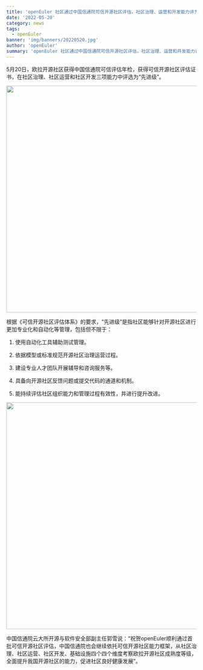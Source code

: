 ```yaml
---
title: 'openEuler 社区通过中国信通院可信开源社区评估，社区治理、运营和开发能力评为“先进级”'
date: '2022-05-20'
category: news
tags:
  - openEuler
banner: 'img/banners/20220520.jpg'
author: 'openEuler'
summary: 'openEuler 社区通过中国信通院可信开源社区评估，社区治理、运营和开发能力评为“先进级”'
---
```


5月20日，欧拉开源社区获得中国信通院可信评估年检，获得可信开源社区评估证书，在社区治理、社区运营和社区开发三项能力中评选为“先进级”。

<p><img src="/img/news/20220520-kexin/image1.jpg" width="600"></p>

根据《可信开源社区评估体系》的要求，“先进级”是指社区能够针对开源社区进行更加专业化和自动化等管理，包括但不限于：

1. 使用自动化工具辅助测试管理。

2. 依据模型或标准规范开源社区治理运营过程。

3. 建设专业人才团队开展辅导和咨询服务等。

4. 具备向开源社区反馈问题或提交代码的通道和机制。

5. 能持续评估社区组织能力和管理过程有效性，并进行提升改进。

<p><img src="/img/news/20220520-kexin/image2.jpg" width="600"></p>

中国信通院云大所开源与软件安全部副主任郭雪说：“祝贺openEuler顺利通过首批可信开源社区评估，中国信通院也会继续依托可信开源社区能力框架，从社区治理、社区运营、社区开发、基础设施四个四个维度考察欧拉开源社区成熟度等级，全面提升我国开源社区的能力，促进社区良好健康发展”。
